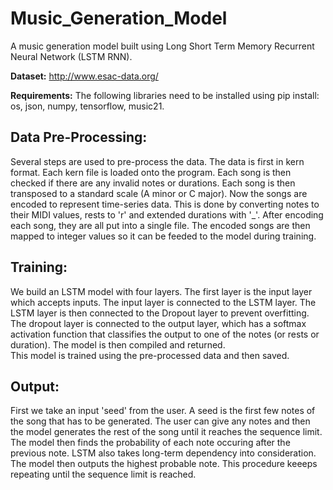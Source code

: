 # Music_Generation_Model
A music generation model built using Long Short Term Memory Recurrent Neural Network (LSTM RNN).  
  
**Dataset:** http://www.esac-data.org/  

**Requirements:** The following libraries need to be installed using pip install: os, json, numpy, tensorflow, music21.  

## Data Pre-Processing:  
Several steps are used to pre-process the data. The data is first in kern format. Each kern file is loaded onto the program. Each song is then checked if there are any invalid notes or durations. Each song is then transposed to a standard scale (A minor or C major). Now the songs are encoded to represent time-series data. This is done by converting notes to their MIDI values, rests to 'r' and extended durations with '_'. After encoding each song, they are all put into a single file. The encoded songs are then mapped to integer values so it can be feeded to the model during training.  

## Training:  
We build an LSTM model with four layers. The first layer is the input layer which accepts inputs. The input layer is connected to the LSTM layer. The LSTM layer is then connected to the Dropout layer to prevent overfitting. The dropout layer is connected to the output layer, which has a softmax activation function that classifies the output to one of the notes (or rests or duration). The model is then compiled and returned.  
This model is trained using the pre-processed data and then saved.  

## Output:  
First we take an input 'seed' from the user. A seed is the first few notes of the song that has to be generated. The user can give any notes and then the model generates the rest of the song until it reaches the sequence limit. The model then finds the probability of each note occuring after the previous note. LSTM also takes long-term dependency into consideration. The model then outputs the highest probable note. This procedure keeeps repeating until the sequence limit is reached.
